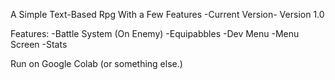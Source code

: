 A Simple Text-Based Rpg With a Few Features 
-Current Version-
Version 1.0

Features:
-Battle System (On Enemy)
-Equipabbles
-Dev Menu
-Menu Screen
-Stats



Run on Google Colab (or something else.)
